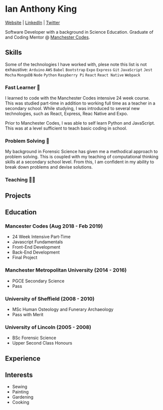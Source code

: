 # Ian Anthony King
[Website](www.ian-antking.github.io) | [LinkedIn](https://www.linkedin.com/in/ian-king-6b135056) | [Twitter](https://twitter.com/antkingian)

Software Developer with a background in Science Education. Graduate of and Coding Mentor @ [Manchester Codes](https://www.manchestercodes.com/).

## Skills

Some of the technologies I have worked with, plese note this list is not exhaustive:
`Arduino` `AWS` `Babel` `Bootstrap` `Expo` `Express` `Git` `JavaScript` `Jest` `Mocha` `MongoDB` `Node` `Python` `Raspberry Pi` `React` `React Native` `Webpack`

### Fast Learner :running:

  I learned to code with the Manchester Codes intensive 24 week course. This was studied part-time in addition to working full time as a teacher in a secondary school. While studying, I was introduced to several new technologies, such as React, Express, Reac Native and Expo. 

  Prior to Manchester Codes, I was able to self learn Python and JavaScript. This was at a level sufficient to teach basic coding in school.

### Problem Solving :mag_right:

  My background in Forensic Science has given me a methodical approach to problem solving. This is coupled with my teaching of computational thinking skills at a secondary school level. From this, I am confident in my ability to break down problems and devise solutions.

### Teaching :man_teacher:

## Projects

## Education

### Mancester Codes (Aug 2018 - Feb 2019)

  - 24 Week Intensive Part-Time
  - Javascript Fundamentals
  - Front-End Development
  - Back-End Development
  - Final Project

### Manchester Metropolitan University (2014 - 2016)

  - PGCE Secondary Science
  - Pass

### University of Sheffield (2008 - 2010)

  - MSc Human Osteology and Funerary Archaeology
  - Pass with Merit

### University of Lincoln (2005 - 2008)
  
  - BSc Forensic Science
  - Upper Second Class Honours

## Experience

## Interests

  - Sewing
  - Painting
  - Gardening
  - Cooking
